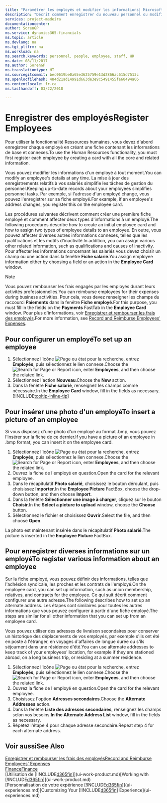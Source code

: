 ```yaml
---
title: "Paramétrer les employés et modifier les informations| Microsoft Docs"
description: "Décrit comment enregistrer du nouveau personnel ou modifier les informations concernant le personnel existant."
services: project-madeira
documentationcenter: 
author: SorenGP
ms.service: dynamics365-financials
ms.topic: article
ms.devlang: na
ms.tgt_pltfrm: na
ms.workload: na
ms.search.keywords: personnel, people, employee, staff, HR
ms.date: 08/11/2017
ms.author: SorenGP
ms.translationtype: HT
ms.sourcegitcommit: bec0619be0a65e3625759e13d2866ac615d7513c
ms.openlocfilehash: 484d21ad14991d663de3e9c5491455fe60494a06
ms.contentlocale: fr-ca
ms.lasthandoff: 03/22/2018

---
```

# <a name="register-employees"></a><span data-ttu-id="2d24c-103">Enregistrer des employés</span><span class="sxs-lookup"><span data-stu-id="2d24c-103">Register Employees</span></span>
<span data-ttu-id="2d24c-104">Pour utiliser la fonctionnalité Ressources humaines, vous devez d'abord enregistrer chaque employé en créant une fiche contenant les informations de base et connexes.</span><span class="sxs-lookup"><span data-stu-id="2d24c-104">To use the Human Resources functionality, you must first register each employee by creating a card with all the core and related information.</span></span>

<span data-ttu-id="2d24c-105">Vous pouvez modifier les informations d'un employé à tout moment.</span><span class="sxs-lookup"><span data-stu-id="2d24c-105">You can modify an employee's details at any time.</span></span> <span data-ttu-id="2d24c-106">La mise à jour des enregistrements relatifs à vos salariés simplifie les tâches de gestion du personnel.</span><span class="sxs-lookup"><span data-stu-id="2d24c-106">Keeping up-to-date records about your employees simplifies personnel tasks.</span></span> <span data-ttu-id="2d24c-107">Par exemple, si l'adresse d'un employé change, vous pouvez l'enregistrer sur sa fiche employé.</span><span class="sxs-lookup"><span data-stu-id="2d24c-107">For example, if an employee's address changes, you register this on the employee card.</span></span>

<span data-ttu-id="2d24c-108">Les procédures suivantes décrivent comment créer une première fiche employé et comment affecter deux types d'informations à un employé.</span><span class="sxs-lookup"><span data-stu-id="2d24c-108">The following procedures describe how to create an initial employee card and how to assign two types of employee details to an employee.</span></span> <span data-ttu-id="2d24c-109">En outre, vous pouvez affecter diverses autres informations connexes, telles que les qualifications et les motifs d'inactivité.</span><span class="sxs-lookup"><span data-stu-id="2d24c-109">In addition, you can assign various other related information, such as qualifications and causes of inactivity.</span></span> <span data-ttu-id="2d24c-110">Pour affecter les informations concernant les salariés vous devez choisir un champ ou une action dans la fenêtre **Fiche salarié**.</span><span class="sxs-lookup"><span data-stu-id="2d24c-110">You assign employee information either by choosing a field or an action in the **Employee Card** window.</span></span>

> [!NOTE]  
> <span data-ttu-id="2d24c-111">Vous pouvez rembourser les frais engagés par les employés durant leurs activités professionnelles.</span><span class="sxs-lookup"><span data-stu-id="2d24c-111">You can reimburse employees for their expenses during business activities.</span></span> <span data-ttu-id="2d24c-112">Pour cela, vous devez renseigner les champs du raccourci **Paiements** dans la fenêtre **Fiche employé**.</span><span class="sxs-lookup"><span data-stu-id="2d24c-112">For this purpose, you must fill in the fields on the **Payments** FastTab in the **Employee Card** window.</span></span> <span data-ttu-id="2d24c-113">Pour plus d'informations, voir [Enregistrer et rembourser les frais des employés](finance-how-record-reimburse-employee-expenses.md).</span><span class="sxs-lookup"><span data-stu-id="2d24c-113">For more information, see [Record and Reimburse Employees' Expenses](finance-how-record-reimburse-employee-expenses.md).</span></span>

## <a name="to-set-up-an-employee"></a><span data-ttu-id="2d24c-114">Pour configurer un employé</span><span class="sxs-lookup"><span data-stu-id="2d24c-114">To set up an employee</span></span>
1. <span data-ttu-id="2d24c-115">Sélectionnez l'icône ![Page ou état pour la recherche](media/ui-search/search_small.png "icône Page ou état pour la recherche"), entrez **Employés**, puis sélectionnez le lien connexe.</span><span class="sxs-lookup"><span data-stu-id="2d24c-115">Choose the ![Search for Page or Report](media/ui-search/search_small.png "Search for Page or Report icon") icon, enter **Employees**, and then choose the related link.</span></span>
2. <span data-ttu-id="2d24c-116">Sélectionnez l'action **Nouveau**.</span><span class="sxs-lookup"><span data-stu-id="2d24c-116">Choose the **New** action.</span></span>
3. <span data-ttu-id="2d24c-117">Dans la fenêtre **Fiche salarié**, renseignez les champs comme nécessaire.</span><span class="sxs-lookup"><span data-stu-id="2d24c-117">In the **Employee Card** window, fill in the fields as necessary.</span></span> [!INCLUDE[tooltip-inline-tip](includes/tooltip-inline-tip_md.md)]

## <a name="to-insert-a-picture-of-an-employee"></a><span data-ttu-id="2d24c-118">Pour insérer une photo d'un employé</span><span class="sxs-lookup"><span data-stu-id="2d24c-118">To insert a picture of an employee</span></span>
<span data-ttu-id="2d24c-119">Si vous disposez d'une photo d'un employé au format .bmp, vous pouvez l'insérer sur la fiche de ce dernier.</span><span class="sxs-lookup"><span data-stu-id="2d24c-119">If you have a picture of an employee in .bmp format, you can insert it on the employee card.</span></span>

1. <span data-ttu-id="2d24c-120">Sélectionnez l'icône ![Page ou état pour la recherche](media/ui-search/search_small.png "icône Page ou état pour la recherche"), entrez **Employés**, puis sélectionnez le lien connexe.</span><span class="sxs-lookup"><span data-stu-id="2d24c-120">Choose the ![Search for Page or Report](media/ui-search/search_small.png "Search for Page or Report icon") icon, enter **Employees**, and then choose the related link.</span></span>
2. <span data-ttu-id="2d24c-121">Ouvrez la fiche de l'employé en question.</span><span class="sxs-lookup"><span data-stu-id="2d24c-121">Open the card for the relevant employee.</span></span>
3. <span data-ttu-id="2d24c-122">Dans le récapitulatif **Photo salarié**, choisissez le bouton déroulant, puis choisissez **Importer**.</span><span class="sxs-lookup"><span data-stu-id="2d24c-122">In the **Employee Picture** FactBox, choose the drop-down button, and then choose **Import**.</span></span>
4. <span data-ttu-id="2d24c-123">Dans la fenêtre **Sélectionner une image à charger**, cliquez sur le bouton **Choisir**.</span><span class="sxs-lookup"><span data-stu-id="2d24c-123">In the **Select a picture to upload** window, choose the **Choose** button.</span></span>
5. <span data-ttu-id="2d24c-124">Sélectionnez le fichier et choisissez **Ouvrir**.</span><span class="sxs-lookup"><span data-stu-id="2d24c-124">Select the file, and then choose **Open**.</span></span>

<span data-ttu-id="2d24c-125">La photo est maintenant insérée dans le récapitulatif **Photo salarié**.</span><span class="sxs-lookup"><span data-stu-id="2d24c-125">The picture is inserted in the **Employee Picture** FactBox.</span></span>

## <a name="to-register-various-information-about-an-employee"></a><span data-ttu-id="2d24c-126">Pour enregistrer diverses informations sur un employé</span><span class="sxs-lookup"><span data-stu-id="2d24c-126">To register various information about an employee</span></span>
<span data-ttu-id="2d24c-127">Sur la fiche employé, vous pouvez définir des informations, telles que l'adhésion syndicale, les proches et les contrats de l'employé.</span><span class="sxs-lookup"><span data-stu-id="2d24c-127">On the employee card, you can set up information, such as union membership, relatives, and contracts for the employee.</span></span> <span data-ttu-id="2d24c-128">Ce qui suit décrit comment configurer une autre adresse.</span><span class="sxs-lookup"><span data-stu-id="2d24c-128">The following describes how to set up an alternate address.</span></span> <span data-ttu-id="2d24c-129">Les étapes sont similaires pour toutes les autres informations que vous pouvez configurer à partir d'une fiche employé.</span><span class="sxs-lookup"><span data-stu-id="2d24c-129">The steps are similar for all other information that you can set up from an employee card.</span></span>

<span data-ttu-id="2d24c-130">Vous pouvez utiliser des adresses de livraison secondaires pour conserver un historique des déplacements de vos employés, par exemple s'ils ont été en poste à l'étranger, en voyages d'affaires de longue durée ou s'ils séjournent dans une résidence d'été.</span><span class="sxs-lookup"><span data-stu-id="2d24c-130">You can use alternate addresses to keep track of your employees’ location, for example if they are stationed abroad, on a long business trip, or residing at a summer residence.</span></span>

1. <span data-ttu-id="2d24c-131">Sélectionnez l'icône ![Page ou état pour la recherche](media/ui-search/search_small.png "icône Page ou état pour la recherche"), entrez **Employés**, puis sélectionnez le lien connexe.</span><span class="sxs-lookup"><span data-stu-id="2d24c-131">Choose the ![Search for Page or Report](media/ui-search/search_small.png "Search for Page or Report icon") icon, enter **Employees**, and then choose the related link.</span></span>
2. <span data-ttu-id="2d24c-132">Ouvrez la fiche de l'employé en question.</span><span class="sxs-lookup"><span data-stu-id="2d24c-132">Open the card for the relevant employee.</span></span>
3. <span data-ttu-id="2d24c-133">Choisissez l'option **Adresses secondaires**.</span><span class="sxs-lookup"><span data-stu-id="2d24c-133">Choose the **Alternate Addresses** action.</span></span>
4. <span data-ttu-id="2d24c-134">Dans la fenêtre **Liste des adresses secondaires**, renseignez les champs selon vos besoins.</span><span class="sxs-lookup"><span data-stu-id="2d24c-134">**In the Alternate Address List** window, fill in the fields as necessary.</span></span>
5. <span data-ttu-id="2d24c-135">Répétez l'étape 4 pour chaque adresse secondaire.</span><span class="sxs-lookup"><span data-stu-id="2d24c-135">Repeat step 4 for each alternate address.</span></span>

## <a name="see-also"></a><span data-ttu-id="2d24c-136">Voir aussi</span><span class="sxs-lookup"><span data-stu-id="2d24c-136">See Also</span></span>
[<span data-ttu-id="2d24c-137">Enregistrer et rembourser les frais des employés</span><span class="sxs-lookup"><span data-stu-id="2d24c-137">Record and Reimburse Employees' Expenses</span></span>](finance-how-record-reimburse-employee-expenses.md)  
[<span data-ttu-id="2d24c-138">Finance</span><span class="sxs-lookup"><span data-stu-id="2d24c-138">Finance</span></span>](finance.md)  
<span data-ttu-id="2d24c-139">[Utilisation de [!INCLUDE[d365fin](includes/d365fin_md.md)]](ui-work-product.md)</span><span class="sxs-lookup"><span data-stu-id="2d24c-139">[Working with [!INCLUDE[d365fin](includes/d365fin_md.md)]](ui-work-product.md)</span></span>  
<span data-ttu-id="2d24c-140">[Personnalisation de votre expérience [!INCLUDE[d365fin](includes/d365fin_md.md)]](ui-experiences.md)</span><span class="sxs-lookup"><span data-stu-id="2d24c-140">[Customizing Your [!INCLUDE[d365fin](includes/d365fin_md.md)] Experience](ui-experiences.md)</span></span>

